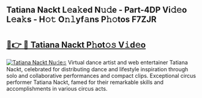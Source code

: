 ## Tatiana Nackt L𝚎a𝚔ed N𝚞𝚍e - Part-4DP Vi𝚍𝚎o L𝚎a𝚔s - H𝚘𝚝 O𝚗𝚕yf𝚊ns P𝚑𝚘tos F7ZJR

# <h2><a href="http://kf0drx.oniu.top/?m=Tatiana+Nackt">🔗👉 🔴 Tatiana Nackt P𝚑ot𝚘𝚜 V𝚒d𝚎o</a></h2>

[![Tatiana Nackt Nu𝚍e𝚜](https://i.imgur.com/0qMVB7G.gif)](http://kf0drx.oniu.top/?m=Tatiana+Nackt)
Virtual dance artist and web entertainer Tatiana Nackt, celebrated for distributing dance and lifestyle inspiration through solo and collaborative performances and compact clips. Exceptional circus performer Tatiana Nackt, famed for their remarkable skills and accomplishments in various circus acts.  
